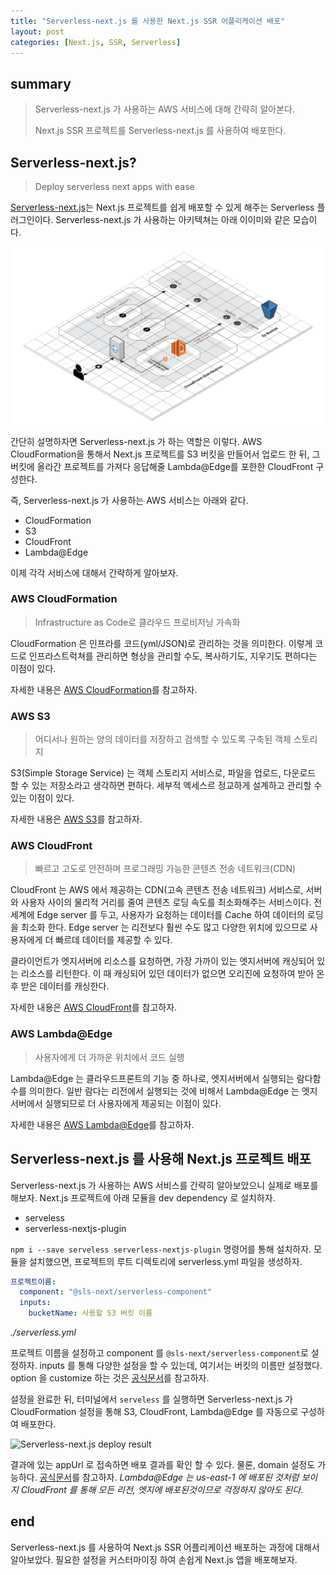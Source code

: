 ```yaml
---
title: "Serverless-next.js 를 사용한 Next.js SSR 어플리케이션 배포"
layout: post
categories: [Next.js, SSR, Serverless]
---
```


## summary

> Serverless-next.js 가 사용하는 AWS 서비스에 대해 간략히 알아본다.
>
> Next.js SSR 프로젝트를 Serverless-next.js 를 사용하여 배포한다.

## Serverless-next.js?

> Deploy serverless next apps with ease

[Serverless-next.js](https://www.serverless.com/plugins/serverless-nextjs-plugin/)는 Next.js 프로젝트를 쉽게 배포할 수 있게 해주는 Serverless 플러그인이다.
Serverless-next.js 가 사용하는 아키텍쳐는 아래 이이미와 같은 모습이다.

![Serverless-next.js architecture](/assets/images/serverless_nextjs_lambda_edge_aws_architecture.png)

간단히 설명하자면 Serverless-next.js 가 하는 역할은 이렇다.
AWS CloudFormation을 통해서 Next.js 프로젝트를 S3 버킷을 만들어서 업로드 한 뒤,
그 버킷에 올라간 프로젝트를 가져다 응답해줄 Lambda@Edge를 포한한 CloudFront 구성한다.

즉, Serverless-next.js 가 사용하는 AWS 서비스는 아래와 같다.
* CloudFormation
* S3
* CloudFront
* Lambda@Edge

이제 각각 서비스에 대해서 간략하게 알아보자.

### AWS CloudFormation

> Infrastructure as Code로 클라우드 프로비저닝 가속화

CloudFormation 은 인프라를 코드(yml/JSON)로 관리하는 것을 의미한다.
이렇게 코드로 인프라스트럭쳐를 관리하면 형상을 관리할 수도, 복사하기도, 지우기도 편하다는 이점이 있다.

자세한 내용은 [AWS CloudFormation](https://aws.amazon.com/ko/cloudformation/)를 참고하자.

### AWS S3

> 어디서나 원하는 양의 데이터를 저장하고 검색할 수 있도록 구축된 객체 스토리지

S3(Simple Storage Service) 는 객체 스토리지 서비스로, 파일을 업로드, 다운로드 할 수 있는 저장소라고 생각하면 편하다.
세부적 엑세스르 정교하게 설계하고 관리할 수 있는 이점이 있다.

자세한 내용은 [AWS S3](https://aws.amazon.com/ko/s3/)를 참고하자.

### AWS CloudFront

> 빠르고 고도로 안전하며 프로그래밍 가능한 콘텐츠 전송 네트워크(CDN)

CloudFront 는 AWS 에서 제공하는 CDN(고속 콘텐츠 전송 네트워크) 서비스로, 서버와 사용자 사이의 물리적 거리를 줄여 콘텐츠 로딩 속도를 최소화해주는 서비스이다.
전세계에 Edge server 를 두고, 사용자가 요청하는 데이터를 Cache 하여 데이터의 로딩을 최소화 한다.
Edge server 는 리전보다 훨씬 수도 많고 다양한 위치에 있으므로 사용자에게 더 빠르데 데이터를 제공할 수 있다.

클라이언트가 엣지서버에 리소스를 요청하면, 가장 가까이 있는 엣지서버에 캐싱되어 있는 리소스를 리턴한다.
이 때 캐싱되어 있던 데이터가 없으면 오리진에 요청하여 받아 온 후 받은 데이터를 캐싱한다.

자세한 내용은 [AWS CloudFront](https://aws.amazon.com/ko/cloudfront/)를 참고하자.

### AWS Lambda@Edge

> 사용자에게 더 가까운 위치에서 코드 실행

Lambda@Edge 는 클라우드프론트의 기능 중 하나로, 엣지서버에서 실행되는 람다함수를 의미한다.
일반 람다는 리전에서 실행되는 것에 비해서 Lambda@Edge 는 엣지서버에서 실행되므로 더 사용자에게 제공되는 이점이 있다.

자세한 내용은 [AWS Lambda@Edge](https://aws.amazon.com/ko/lambda/edge/)를 참고하자.

## Serverless-next.js 를 사용해 Next.js 프로젝트 배포

Serverless-next.js 가 사용하는 AWS 서비스를 간략히 알아보았으니 실제로 배포를 해보자.
Next.js 프로젝트에 아래 모듈을 dev dependency 로 설치하자.
* serveless
* serverless-nextjs-plugin

`npm i --save serveless serverless-nextjs-plugin` 명령어를 통해 설치하자.
모듈을 설치했으면, 프로젝트의 루트 디렉토리에 serverless.yml 파일을 생성하자.

```yaml
프로젝트이름:
  component: "@sls-next/serverless-component"
  inputs:
    bucketName: 사용할 S3 버킷 이름
``` 
*./serverless.yml*

프로젝트 이름을 설정하고 component 를 `@sls-next/serverless-component`로 설정하자.
inputs 를 통해 다양한 설정을 할 수 있는데, 여기서는 버킷의 이름만 설정했다.
option 을 customize 하는 것은 [공식문서](https://www.serverless.com/plugins/serverless-nextjs-plugin/)를 참고하자.

설정을 완료한 뒤, 터미널에서 `serveless` 를 실행하면 Serverless-next.js 가 CloudFormation 설정을 통해 S3, CloudFront, Lambda@Edge 를 자동으로 구성하여 배포한다.

![Serverless-next.js deploy result](/assets/images/serverless-nextjs-deploy-result)

결과에 있는 appUrl 로 접속하면 배포 결과를 확인 할 수 있다.
물론, domain 설정도 가능하다. [공식문서](https://www.serverless.com/plugins/serverless-nextjs-plugin/)를 참고하자.
*Lambda@Edge 는 us-east-1 에 배포된 것처럼 보이지 CloudFront 를 통해 모든 리전, 엣지에 배포된것이므로 걱정하지 않아도 된다.*

## end

Serverless-next.js 를 사용하여 Next.js SSR 어플리케이션 배포하는 과정에 대해서 알아보았다.
필요한 설정을 커스터마이징 하여 손쉽게 Next.js 앱을 배포해보자.

